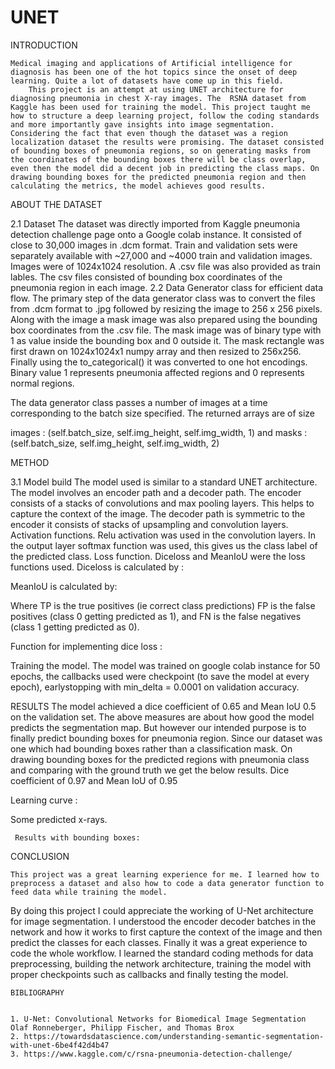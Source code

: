# UNET
 INTRODUCTION

	Medical imaging and applications of Artificial intelligence for diagnosis has been one of the hot topics since the onset of deep learning. Quite a lot of datasets have come up in this field. 
		This project is an attempt at using UNET architecture for diagnosing pneumonia in chest X-ray images. The  RSNA dataset from Kaggle has been used for training the model. This project taught me how to structure a deep learning project, follow the coding standards and more importantly gave insights into image segmentation.
	Considering the fact that even though the dataset was a region localization dataset the results were promising. The dataset consisted of bounding boxes of pneumonia regions, so on generating masks from the coordinates of the bounding boxes there will be class overlap, even then the model did a decent job in predicting the class maps. On drawing bounding boxes for the predicted pneumonia region and then calculating the metrics, the model achieves good results. 




















 ABOUT THE DATASET


2.1 Dataset 
	The dataset was directly imported from Kaggle pneumonia detection challenge page onto a Google colab instance. It consisted of close to 30,000 images in .dcm format.  Train and validation sets were separately available with ~27,000 and ~4000 train and validation images. Images were of 1024x1024 resolution. A .csv file was also provided as train lables. The csv files consisted of bounding box coordinates of the pneumonia region in each image. 
2.2 Data Generator class for efficient data flow.
	The primary step of the data generator class was to convert the files from .dcm format to .jpg followed by resizing the image to 256 x 256 pixels. Along with the image a mask image was also prepared using the bounding box coordinates from the .csv file.
The mask image was of binary type with 1 as value inside the bounding box and 0 outside it. The mask rectangle was first drawn on 1024x1024x1 numpy array and then resized to 256x256. Finally using the to_categorical() it was converted to one hot encodings.  Binary value 1 represents pneumonia affected regions and 0 represents normal regions.

The data generator class passes a number of images at a time corresponding to the batch size specified. The returned arrays are of size 


images : (self.batch_size, self.img_height, self.img_width, 1)
and 
masks : (self.batch_size, self.img_height, self.img_width, 2)








METHOD

3.1 Model build
	The model used is similar to a standard UNET architecture. The model involves an encoder path and a decoder path. The encoder consists of a stacks of convolutions and max pooling layers. This helps to capture the context of the image. The decoder path is symmetric to the encoder it consists of stacks of upsampling and convolution layers.
Activation functions.
Relu activation was used in the convolution layers. In the output layer  softmax function was used, this gives us the class label of the predicted class. 
Loss function.
Diceloss and MeanIoU were the loss functions used. Diceloss is calculated by :       
  
MeanIoU is calculated by:
		



Where TP is the true positives (ie correct class predictions) FP is the false positives (class 0 getting predicted as 1), and FN is the false negatives  (class 1 getting predicted as 0).





   Function for implementing dice loss :









Training the model.
The model was trained on google colab instance for 50 epochs, the callbacks used were checkpoint (to save the model at every epoch), earlystopping with min_delta = 0.0001 on validation accuracy.

















RESULTS
The model achieved a dice coefficient of 0.65 and Mean IoU 0.5 on the validation set.
The above measures are about how good the model predicts the segmentation map. But however our intended purpose is to finally predict bounding boxes for pneumonia region. Since our dataset was one which had bounding boxes rather than a classification mask.
On drawing bounding boxes for the predicted regions with pneumonia class and comparing with the ground truth we get the below results.
Dice coefficient of 0.97 and Mean IoU of 0.95


Learning curve :








Some predicted x-rays.

















     Results with bounding boxes:







CONCLUSION

	This project was a great learning experience for me. I learned how to preprocess a dataset and also how to code a data generator function to feed data while training the model. 
By doing this project I could appreciate the working of U-Net architecture for image segmentation. I understood the encoder decoder batches in the network and how it works to first capture the context of the image and then predict the classes for each classes.
Finally it was a great experience to code the whole workflow. I learned the standard coding methods for data preprocessing, building the network architecture, training the model with proper checkpoints such as callbacks and finally testing the model.






















	BIBLIOGRAPHY


    1. U-Net: Convolutional Networks for Biomedical Image Segmentation Olaf Ronneberger, Philipp Fischer, and Thomas Brox
    2. https://towardsdatascience.com/understanding-semantic-segmentation-with-unet-6be4f42d4b47
    3. https://www.kaggle.com/c/rsna-pneumonia-detection-challenge/
